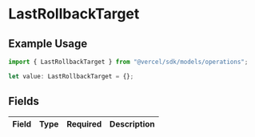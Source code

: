 # LastRollbackTarget

## Example Usage

```typescript
import { LastRollbackTarget } from "@vercel/sdk/models/operations";

let value: LastRollbackTarget = {};
```

## Fields

| Field       | Type        | Required    | Description |
| ----------- | ----------- | ----------- | ----------- |